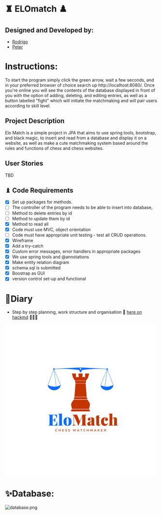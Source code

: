
# ♜ ELOmatch ♟️

## Designed and Developed by:
- [Rodrigo](https://github.com/natipats)
- [Peter](https://github.com/PJSalter)

# Instructions:
To start the program simply click the green arrow, wait a few seconds, and in your preferred 
browser of choice search up http://localhost:8080/. Once you're 
online you will see the contents of the database displayed in front of you with the
option of adding, deleting, and editing entries, as well as a button labelled 
"fight" which will initiate the matchmaking and will pair users according to skill level.

## Project Description
Elo Match is a simple project in JPA that aims to use
spring tools, bootstrap, and black magic, to insert and read 
from a database and display it on a website, as well as 
make a cute matchmaking system based around the rules 
and functions of chess and chess websites.

## User Stories

TBD

## ♝ Code Requirements
* [x] Set up packages for methods.
* [ ] The controller of the program needs to be able to insert into database,
* [ ] Method to delete entries by id
* [ ] Method to update them by id
* [x] Method to read all
* [x] Code must use MVC, object orientation
* [ ] Code must have appropriate unit testing - test all CRUD operations.
* [x] Wireframe
* [x] Add a try-catch
* [x] Custom error messages, error handlers in appropriate packages
* [x] We use spring tools and @annotations
* [x] Make entity relation diagram
* [x] schema.sql is submitted
* [x] Boostrap as GUI
* [x] version control set-up and functional

# 🧩Diary

- Step by step planning, work structure and organisation 🧪 [here on hackmd](https://hackmd.io/z-Ssv-XUR9G8ZmHGM9cYiw?both) 👨🏼‍💻

![EloMatch.png](src%2Fmain%2Fresources%2Fstatic%2Fimg%2FEloMatch.png)

# ✨Database:

![database.png](..%2Fdatabase.png)
